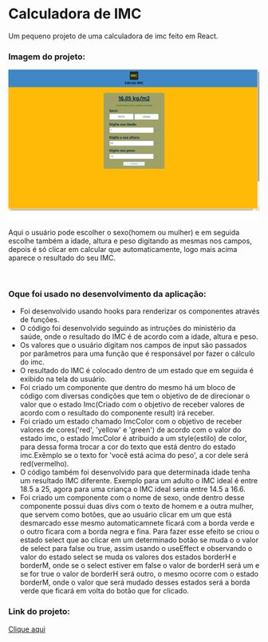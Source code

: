 # Calculadora de IMC
Um pequeno projeto de uma calculadora de imc feito em React. 
<h3>Imagem do projeto:</h3>
<img src="https://github.com/sian19/Calculo-de-IMC/blob/master/src/img/img-projeto.png">
<p>Aqui o usuário pode escolher o sexo(homem ou mulher) e em seguida escolhe também a idade, altura e peso digitando as mesmas nos campos, depois é só clicar em calcular que automaticamente, logo mais acima aparece o resultado do seu IMC.</p>
</br>
<h3>Oque foi usado no desenvolvimento da aplicação:</h3>
<ul>
  <li>Foi desenvolvido usando hooks para renderizar os componentes através de funções.</li>
  <li>O código foi desenvolvido seguindo as intruções do ministério da saúde, onde o resultado do IMC é de acordo com 
a idade, altura e peso.</li>
  <li>Os valores que o usuário digitam nos campos de input são passados por parâmetros para uma função que é responsável
por fazer o cálculo do imc.</li>
  <li>O resultado do IMC é colocado dentro de um estado que em seguida é exibido na tela do usuário.</li>
  <li>Foi criado um componente que dentro do mesmo há um bloco de código com diversas condições que tem o objetivo de
de direcionar o valor que o estado Imc(Criado com o objetivo de receber valores de acordo com o resultado do 
componente result) irá receber.</li>
  <li>Foi criado um estado chamado ImcColor com o objetivo de receber valores de cores('red', 'yellow' e 'green') de 
acordo com o valor do estado imc, o estado ImcColor é atribuido a um style(estilo) de color, para dessa forma 
trocar a cor do texto que está dentro do estado imc.Exêmplo se o texto for 'você está acima do peso', a cor dele será red(vermelho).</li>
  <li>O código também foi desenvolvido para que determinada idade tenha um resultado IMC diferente. Exemplo para um adulto o IMC ideal
é entre 18.5 a 25, agora para uma criança o IMC ideal seria entre 14.5 a 16.6.</li>
  <li>Foi criado um componente com o nome de sexo, onde dentro desse componente possui duas divs com o texto de homem e a
outra mulher, que servem como botões, que ao usuário clicar em um que está desmarcado esse mesmo automaticamnete ficará com a borda verde
e o outro ficara com a borda negra e fina. Para fazer esse efeito se criou o estado select que ao clicar em um determinado botão se muda o
o valor de select para false ou true, assim usando o useEffect e observando o valor do estado select se muda os valores dos estados borderH
e borderM, onde se o select estiver em false o valor de borderH será um e se for true o valor de borderH será outro, o mesmo ocorre 
com o estado borderM, onde o valor que será mudado desses estados será a borda verde que ficará em volta do botão que for clicado. </li>
</ul>

<h3>Link do projeto:</h3>
<a href="https://imc-calculator19.herokuapp.com/">Clique aqui</a>

